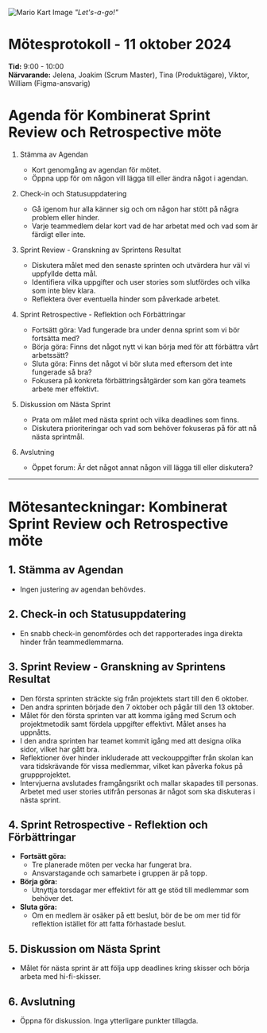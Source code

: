 ![Mario Kart Image](https://static0.gamerantimages.com/wordpress/wp-content/uploads/2022/12/mario-kart-64-fan-project-lets-gamers-play-racing-game-with-hd-graphics.jpg?q=50&fit=crop&w=1100&h=618&dpr=1.5)
_"Let's-a-go!"_

# Mötesprotokoll - 11 oktober 2024

**Tid:** 9:00 - 10:00  
**Närvarande:** Jelena, Joakim (Scrum Master), Tina (Produktägare), Viktor, William (Figma-ansvarig)

# Agenda för Kombinerat Sprint Review och Retrospective möte

1. Stämma av Agendan

   - Kort genomgång av agendan för mötet.
   - Öppna upp för om någon vill lägga till eller ändra något i agendan.

2. Check-in och Statusuppdatering

   - Gå igenom hur alla känner sig och om någon har stött på några problem eller hinder.
   - Varje teammedlem delar kort vad de har arbetat med och vad som är färdigt eller inte.

3. Sprint Review - Granskning av Sprintens Resultat

   - Diskutera målet med den senaste sprinten och utvärdera hur väl vi uppfyllde detta mål.
   - Identifiera vilka uppgifter och user stories som slutfördes och vilka som inte blev klara.
   - Reflektera över eventuella hinder som påverkade arbetet.

4. Sprint Retrospective - Reflektion och Förbättringar

   - Fortsätt göra: Vad fungerade bra under denna sprint som vi bör fortsätta med?
   - Börja göra: Finns det något nytt vi kan börja med för att förbättra vårt arbetssätt?
   - Sluta göra: Finns det något vi bör sluta med eftersom det inte fungerade så bra?
   - Fokusera på konkreta förbättringsåtgärder som kan göra teamets arbete mer effektivt.

5. Diskussion om Nästa Sprint

   - Prata om målet med nästa sprint och vilka deadlines som finns.
   - Diskutera prioriteringar och vad som behöver fokuseras på för att nå nästa sprintmål.

6. Avslutning
   - Öppet forum: Är det något annat någon vill lägga till eller diskutera?

---

# Mötesanteckningar: Kombinerat Sprint Review och Retrospective möte

## 1. Stämma av Agendan

- Ingen justering av agendan behövdes.

## 2. Check-in och Statusuppdatering

- En snabb check-in genomfördes och det rapporterades inga direkta hinder från teammedlemmarna.

## 3. Sprint Review - Granskning av Sprintens Resultat

- Den första sprinten sträckte sig från projektets start till den 6 oktober.
- Den andra sprinten började den 7 oktober och pågår till den 13 oktober.
- Målet för den första sprinten var att komma igång med Scrum och projektmetodik samt fördela uppgifter effektivt. Målet anses ha uppnåtts.
- I den andra sprinten har teamet kommit igång med att designa olika sidor, vilket har gått bra.
- Reflektioner över hinder inkluderade att veckouppgifter från skolan kan vara tidskrävande för vissa medlemmar, vilket kan påverka fokus på gruppprojektet.
- Intervjuerna avslutades framgångsrikt och mallar skapades till personas. Arbetet med user stories utifrån personas är något som ska diskuteras i nästa sprint.

## 4. Sprint Retrospective - Reflektion och Förbättringar

- **Fortsätt göra:**
  - Tre planerade möten per vecka har fungerat bra.
  - Ansvarstagande och samarbete i gruppen är på topp.
- **Börja göra:**
  - Utnyttja torsdagar mer effektivt för att ge stöd till medlemmar som behöver det.
- **Sluta göra:**
  - Om en medlem är osäker på ett beslut, bör de be om mer tid för reflektion istället för att fatta förhastade beslut.

## 5. Diskussion om Nästa Sprint

- Målet för nästa sprint är att följa upp deadlines kring skisser och börja arbeta med hi-fi-skisser.

## 6. Avslutning

- Öppna för diskussion. Inga ytterligare punkter tillagda.
